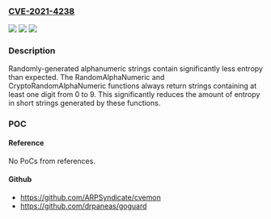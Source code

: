 ### [CVE-2021-4238](https://cve.mitre.org/cgi-bin/cvename.cgi?name=CVE-2021-4238)
![](https://img.shields.io/static/v1?label=Product&message=github.com%2FMasterminds%2Fgoutils&color=blue)
![](https://img.shields.io/static/v1?label=Version&message=%3D%200%20&color=brighgreen)
![](https://img.shields.io/static/v1?label=Vulnerability&message=CWE%20330%3A%20Use%20of%20Insufficiently%20Random%20Values&color=brighgreen)

### Description

Randomly-generated alphanumeric strings contain significantly less entropy than expected. The RandomAlphaNumeric and CryptoRandomAlphaNumeric functions always return strings containing at least one digit from 0 to 9. This significantly reduces the amount of entropy in short strings generated by these functions.

### POC

#### Reference
No PoCs from references.

#### Github
- https://github.com/ARPSyndicate/cvemon
- https://github.com/drpaneas/goguard

